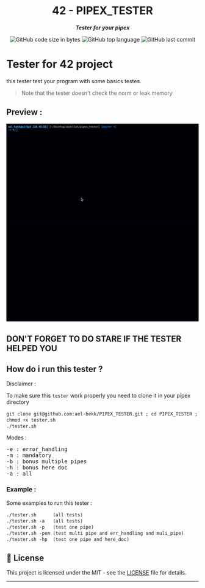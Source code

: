 <h1 align="center">
	42 - PIPEX_TESTER
</h1>

<p align="center">
	<b><i>Tester for your pipex</i></b><br>
</p>

<p align="center">
	<img alt="GitHub code size in bytes" src="https://img.shields.io/github/languages/code-size/ael-bekk/PIPEX_TESTER?color=blueviolet" />
	<img alt="GitHub top language" src="https://img.shields.io/github/languages/top/ael-bekk/PIPEX_TESTER?color=blue" />
	<img alt="GitHub last commit" src="https://img.shields.io/github/last-commit/ael-bekk/PIPEX_TESTER?color=brightgreen" />
</p>


# Tester for 42 project 
this tester test your program with some basics testes.</br>
>Note that the tester doesn't check the norm or leak memory

## Preview :
![Screenshot](screen.gif)

## DON'T FORGET TO DO STARE IF THE TESTER HELPED YOU

## How do i run this tester ?

Disclaimer :

To make sure this `tester` work properly you need to clone it in your pipex directory

```
git clone git@github.com:ael-bekk/PIPEX_TESTER.git ; cd PIPEX_TESTER ; chmod +x tester.sh
./tester.sh
```
Modes :
<pre>
-e : error_handling
-m : mandatory
-b : bonus multiple pipes
-h : bonus here doc
-a : all
</pre>

### Example :

Some examples to run this tester :
```
./tester.sh      (all tests)
./tester.sh -a   (all tests)
./tester.sh -p   (test one pipe)
./tester.sh -pem (test multi pipe and err_handling and muli_pipe)
./tester.sh -hp  (test one pipe and here_doc)
```

## 📝 License

This project is licensed under the MIT - see the [LICENSE](LICENSE) file for details.

---
